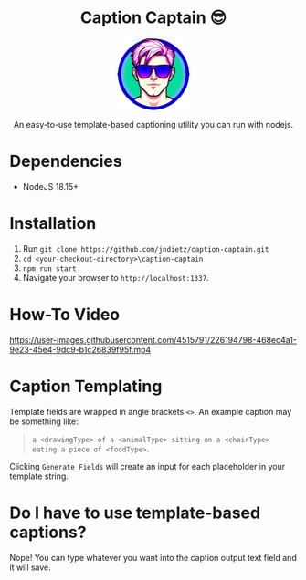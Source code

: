 # <div align="center">Caption Captain 😎</div>

<p align="center">
<img width="25%" src="src/images/caption-captain-256.png">
</p>

<p align="center">
An easy-to-use template-based captioning utility you can run with nodejs.</p>

# Dependencies

- NodeJS 18.15+

# Installation

1. Run `git clone https://github.com/jndietz/caption-captain.git`
1. `cd <your-checkout-directory>\caption-captain`
1. `npm run start`
1. Navigate your browser to `http://localhost:1337`.

# How-To Video

https://user-images.githubusercontent.com/4515791/226194798-468ec4a1-9e23-45e4-9dc9-b1c26839f95f.mp4

# Caption Templating

Template fields are wrapped in angle brackets `<>`. An example caption may be something like:

> `a <drawingType> of a <animalType> sitting on a <chairType> eating a piece of <foodType>`.

Clicking `Generate Fields` will create an input for each placeholder in your template string.

# Do I have to use template-based captions?

Nope!  You can type whatever you want into the caption output text field and it will save.

